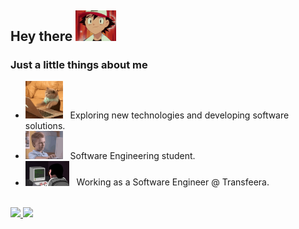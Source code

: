 
<h2> Hey there <img src="./assets/ashzin.gif" width="65"/></h2>

<h3> Just a little things about me </h3>

- <img src="./assets/coding.gif" width="60"/> &nbsp; Exploring new technologies and developing software solutions.
- <img src="./assets/brent-rambo.gif" width="60"/> &nbsp; Software Engineering student.
- <img src="./assets/dev.gif" width="70"/>  &nbsp; Working as a Software Engineer @ Transfeera.

</br>


<a href="https://github.com/Gabukuro">
  <img height="180em" src="https://github-readme-stats.vercel.app/api?username=Gabukuro&theme=default&show_icons=true" />
  <img height="180em" src="https://github-readme-stats.vercel.app/api/top-langs/?username=Gabukuro&theme=default&layout=compact" />
</a>
